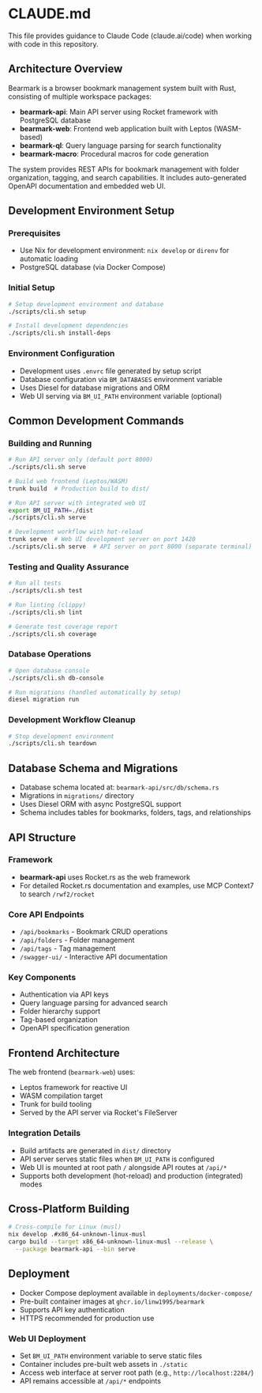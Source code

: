 # CLAUDE.md

This file provides guidance to Claude Code (claude.ai/code) when working
with code in this repository.

## Architecture Overview

Bearmark is a browser bookmark management system built with Rust, consisting
of multiple workspace packages:

- **bearmark-api**: Main API server using Rocket framework with PostgreSQL
  database
- **bearmark-web**: Frontend web application built with Leptos (WASM-based)
- **bearmark-ql**: Query language parsing for search functionality
- **bearmark-macro**: Procedural macros for code generation

The system provides REST APIs for bookmark management with folder
organization, tagging, and search capabilities. It includes auto-generated
OpenAPI documentation and embedded web UI.

## Development Environment Setup

### Prerequisites

- Use Nix for development environment: `nix develop` or `direnv` for automatic
  loading
- PostgreSQL database (via Docker Compose)

### Initial Setup

```bash
# Setup development environment and database
./scripts/cli.sh setup

# Install development dependencies
./scripts/cli.sh install-deps
```

### Environment Configuration

- Development uses `.envrc` file generated by setup script
- Database configuration via `BM_DATABASES` environment variable
- Uses Diesel for database migrations and ORM
- Web UI serving via `BM_UI_PATH` environment variable (optional)

## Common Development Commands

### Building and Running

```bash
# Run API server only (default port 8000)
./scripts/cli.sh serve

# Build web frontend (Leptos/WASM)
trunk build  # Production build to dist/

# Run API server with integrated web UI
export BM_UI_PATH=./dist
./scripts/cli.sh serve

# Development workflow with hot-reload
trunk serve  # Web UI development server on port 1420
./scripts/cli.sh serve  # API server on port 8000 (separate terminal)
```

### Testing and Quality Assurance

```bash
# Run all tests
./scripts/cli.sh test

# Run linting (clippy)
./scripts/cli.sh lint

# Generate test coverage report
./scripts/cli.sh coverage
```

### Database Operations

```bash
# Open database console
./scripts/cli.sh db-console

# Run migrations (handled automatically by setup)
diesel migration run
```

### Development Workflow Cleanup

```bash
# Stop development environment
./scripts/cli.sh teardown
```

## Database Schema and Migrations

- Database schema located at: `bearmark-api/src/db/schema.rs`
- Migrations in `migrations/` directory
- Uses Diesel ORM with async PostgreSQL support
- Schema includes tables for bookmarks, folders, tags, and relationships

## API Structure

### Framework

- **bearmark-api** uses Rocket.rs as the web framework
- For detailed Rocket.rs documentation and examples, use MCP Context7 to search `/rwf2/rocket`

### Core API Endpoints

- `/api/bookmarks` - Bookmark CRUD operations
- `/api/folders` - Folder management
- `/api/tags` - Tag management
- `/swagger-ui/` - Interactive API documentation

### Key Components

- Authentication via API keys
- Query language parsing for advanced search
- Folder hierarchy support
- Tag-based organization
- OpenAPI specification generation

## Frontend Architecture

The web frontend (`bearmark-web`) uses:

- Leptos framework for reactive UI
- WASM compilation target
- Trunk for build tooling
- Served by the API server via Rocket's FileServer

### Integration Details

- Build artifacts are generated in `dist/` directory
- API server serves static files when `BM_UI_PATH` is configured
- Web UI is mounted at root path `/` alongside API routes at `/api/*`
- Supports both development (hot-reload) and production (integrated) modes

## Cross-Platform Building

```bash
# Cross-compile for Linux (musl)
nix develop .#x86_64-unknown-linux-musl
cargo build --target x86_64-unknown-linux-musl --release \
  --package bearmark-api --bin serve
```

## Deployment

- Docker Compose deployment available in `deployments/docker-compose/`
- Pre-built container images at `ghcr.io/linw1995/bearmark`
- Supports API key authentication
- HTTPS recommended for production use

### Web UI Deployment

- Set `BM_UI_PATH` environment variable to serve static files
- Container includes pre-built web assets in `./static`
- Access web interface at server root path (e.g., `http://localhost:2284/`)
- API remains accessible at `/api/*` endpoints
